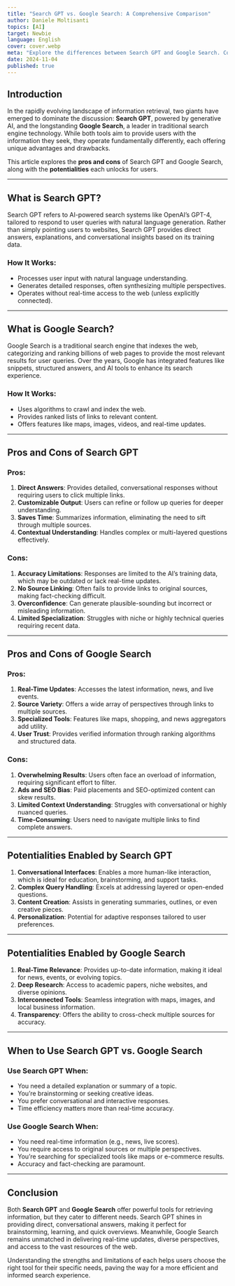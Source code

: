 ```yaml
---
title: "Search GPT vs. Google Search: A Comprehensive Comparison"
author: Daniele Moltisanti
topics: [AI]
target: Newbie
language: English
cover: cover.webp
meta: "Explore the differences between Search GPT and Google Search. Compare their pros and cons, and discover the unique potentialities of each for smarter information retrieval"
date: 2024-11-04
published: true
---
```




## Introduction

In the rapidly evolving landscape of information retrieval, two giants have emerged to dominate the discussion: **Search GPT**, powered by generative AI, and the longstanding **Google Search**, a leader in traditional search engine technology. While both tools aim to provide users with the information they seek, they operate fundamentally differently, each offering unique advantages and drawbacks.

This article explores the **pros and cons** of Search GPT and Google Search, along with the **potentialities** each unlocks for users.

---

## What is Search GPT?

Search GPT refers to AI-powered search systems like OpenAI’s GPT-4, tailored to respond to user queries with natural language generation. Rather than simply pointing users to websites, Search GPT provides direct answers, explanations, and conversational insights based on its training data.

### How It Works:

- Processes user input with natural language understanding.
- Generates detailed responses, often synthesizing multiple perspectives.
- Operates without real-time access to the web (unless explicitly connected).

---

## What is Google Search?

Google Search is a traditional search engine that indexes the web, categorizing and ranking billions of web pages to provide the most relevant results for user queries. Over the years, Google has integrated features like snippets, structured answers, and AI tools to enhance its search experience.

### How It Works:

- Uses algorithms to crawl and index the web.
- Provides ranked lists of links to relevant content.
- Offers features like maps, images, videos, and real-time updates.

---

## Pros and Cons of Search GPT

### Pros:

1. **Direct Answers**: Provides detailed, conversational responses without requiring users to click multiple links.
2. **Customizable Output**: Users can refine or follow up queries for deeper understanding.
3. **Saves Time**: Summarizes information, eliminating the need to sift through multiple sources.
4. **Contextual Understanding**: Handles complex or multi-layered questions effectively.

### Cons:

1. **Accuracy Limitations**: Responses are limited to the AI’s training data, which may be outdated or lack real-time updates.
2. **No Source Linking**: Often fails to provide links to original sources, making fact-checking difficult.
3. **Overconfidence**: Can generate plausible-sounding but incorrect or misleading information.
4. **Limited Specialization**: Struggles with niche or highly technical queries requiring recent data.

---

## Pros and Cons of Google Search

### Pros:

1. **Real-Time Updates**: Accesses the latest information, news, and live events.
2. **Source Variety**: Offers a wide array of perspectives through links to multiple sources.
3. **Specialized Tools**: Features like maps, shopping, and news aggregators add utility.
4. **User Trust**: Provides verified information through ranking algorithms and structured data.

### Cons:

1. **Overwhelming Results**: Users often face an overload of information, requiring significant effort to filter.
2. **Ads and SEO Bias**: Paid placements and SEO-optimized content can skew results.
3. **Limited Context Understanding**: Struggles with conversational or highly nuanced queries.
4. **Time-Consuming**: Users need to navigate multiple links to find complete answers.

---

## Potentialities Enabled by Search GPT

1. **Conversational Interfaces**: Enables a more human-like interaction, which is ideal for education, brainstorming, and support tasks.
2. **Complex Query Handling**: Excels at addressing layered or open-ended questions.
3. **Content Creation**: Assists in generating summaries, outlines, or even creative pieces.
4. **Personalization**: Potential for adaptive responses tailored to user preferences.

---

## Potentialities Enabled by Google Search

1. **Real-Time Relevance**: Provides up-to-date information, making it ideal for news, events, or evolving topics.
2. **Deep Research**: Access to academic papers, niche websites, and diverse opinions.
3. **Interconnected Tools**: Seamless integration with maps, images, and local business information.
4. **Transparency**: Offers the ability to cross-check multiple sources for accuracy.

---

## When to Use Search GPT vs. Google Search

### Use Search GPT When:
- You need a detailed explanation or summary of a topic.
- You’re brainstorming or seeking creative ideas.
- You prefer conversational and interactive responses.
- Time efficiency matters more than real-time accuracy.

### Use Google Search When:
- You need real-time information (e.g., news, live scores).
- You require access to original sources or multiple perspectives.
- You’re searching for specialized tools like maps or e-commerce results.
- Accuracy and fact-checking are paramount.

---

## Conclusion

Both **Search GPT** and **Google Search** offer powerful tools for retrieving information, but they cater to different needs. Search GPT shines in providing direct, conversational answers, making it perfect for brainstorming, learning, and quick overviews. Meanwhile, Google Search remains unmatched in delivering real-time updates, diverse perspectives, and access to the vast resources of the web.

Understanding the strengths and limitations of each helps users choose the right tool for their specific needs, paving the way for a more efficient and informed search experience.

